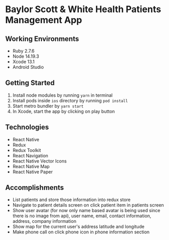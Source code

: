 # Baylor Scott & White Health Patients Management App

## Working Environments

- Ruby 2.7.6
- Node 14.19.3
- Xcode 13.1
- Android Studio

## Getting Started

1. Install node modules by running `yarn` in terminal
2. Install pods inside `ios` directory by running `pod install`
3. Start metro bundler by `yarn start`
4. In Xcode, start the app by clicking on play button

## Technologies

- React Native
- Redux
- Redux Toolkit
- React Navigation
- React Native Vector Icons
- React Native Map
- React Native Paper

## Accomplishments

- List patients and store those information into redux store
- Navigate to patient details screen on click patient item in patients screen
- Show user avatar (for now only name based avatar is being used since there is no image from api), user name, email, contact information, address, company information
- Show map for the current user's address latitude and longitude
- Make phone call on click phone icon in phone information section
